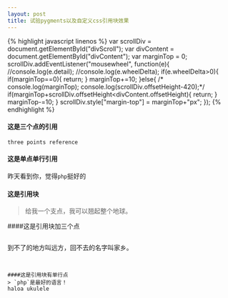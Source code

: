 ```yaml
---
layout: post
title: 试验pygments以及自定义css引用块效果 
---
```

{% highlight javascript linenos %}
   var scrollDiv = document.getElementById("divScroll");
  var divContent = document.getElementById("divContent");
  var marginTop = 0;
  scrollDiv.addEventListener("mousewheel", function(e){
    //console.log(e.detail);
    //console.log(e.wheelDelta);
    if(e.wheelDelta>0){
      if(marginTop==0){
        return; 
      }
      marginTop+=10;
    }else{
     /* console.log(marginTop);
      console.log(scrollDiv.offsetHeight-420);*/
      if(marginTop+scrollDiv.offsetHeight<divContent.offsetHeight){
        return;
      }
      marginTop-=10;
    }
    scrollDiv.style["margin-top"] = marginTop+"px";
  });
 {% endhighlight %}
#### 这是三个点的引用
```
three points reference
```  
#### 这是单点单行引用  
昨天看到你，觉得`php`挺好的  
#### 这是引用块  
> 给我一个支点，我可以翘起整个地球。  


####这是引用块加三个点  
> ```
到不了的地方叫远方，回不去的名字叫家乡。
```    


####这是引用块有单行点  
> `php`是最好的语言！  
haloa ukulele



